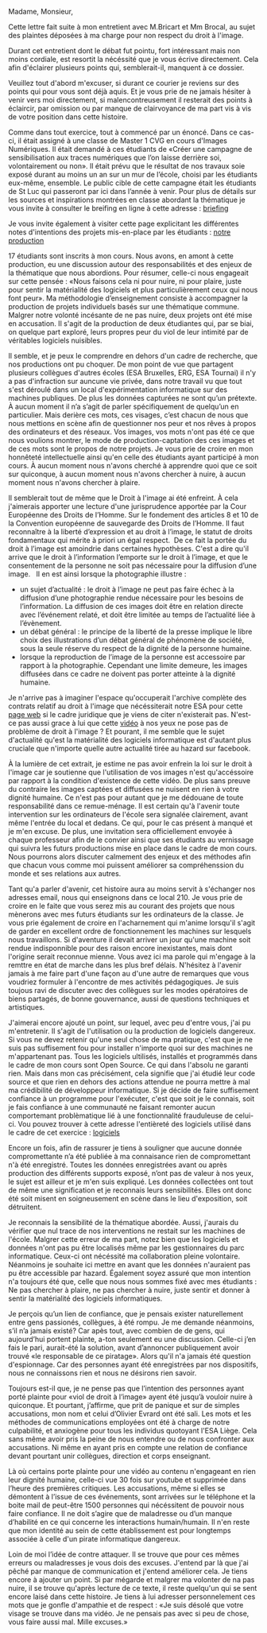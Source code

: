 Madame, Monsieur, 

Cette lettre fait suite à mon entretient avec M.Bricart et Mm Brocal, 
au sujet des plaintes déposées à ma charge pour non respect du droit à l'image.

Durant cet entretient dont le débat fut pointu, fort intéressant mais non moins cordiale, est resortit la nécéssité que je vous écrive directement. Cela afin d'éclairer plusieurs points qui, semblerait-il, manquent à ce dossier.

Veuillez tout d'abord m'excuser, si durant ce courier je reviens sur des points qui pour vous sont déjà aquis. Et je vous prie de ne jamais hésiter à venir vers moi directement, si malencontreusement il resterait des points à éclaircir, par omission ou par manque de clairvoyance de ma part vis à vis de votre position dans cette histoire.

Comme dans tout exercice, tout à commencé par un énoncé. Dans ce cas-ci, il était assigné à une classe de Master 1 CVG en cours d'Images Numériques. Il était demandé à ces étudiants de «Créer une campagne de sensibilisation aux traces numériques que l’on laisse derrière soi, volontairement ou non». 
Il était prévu que le résultat de nos travaux soie exposé durant 
au moins un an sur un mur de l’école, choisi par les étudiants eux-même, ensemble. Le public cible de cette campagne était les étudiants de St Luc qui passeront par ici dans l’année à venir.
Pour plus de détails sur les sources et inspirations montrées en classe abordant la thématique je vous invite à consulter le breifing en ligne à cette adresse : <a href="https://github.com/oogre/NOS-ORDINATEURS-DANGEREUX/blob/master/briefing.md">briefing</a>

Je vous invite également à visiter cette page explicitant les différentes notes d'intentions des projets mis-en-place par les étudiants : <a href="https://github.com/oogre/NOS-ORDINATEURS-DANGEREUX/blob/master/travaux.md">notre production</a>

17 étudiants sont inscrits à mon cours. Nous avons, en amont à cette production, eu une discussion autour des responsabilités et des enjeux de la thématique que nous abordions. Pour résumer, celle-ci nous engageait sur cette pensée : «Nous faisons cela ni pour nuire, ni pour plaire, juste pour sentir la matérialité des logiciels et plus particulièrement ceux qui nous font peur». 
Ma méthodologie d’enseignement consiste à accompagner la production de projets individuels basés sur une thématique commune. Malgrer notre volonté incésante de ne pas nuire, deux projets ont été mise en accusation. Il s'agit de la production de deux étudiantes qui, par se biai, on quelque part exploré, leurs propres peur du viol de leur intimité par de véritables logiciels nuisibles.

Il semble, et je peux le comprendre en dehors d'un cadre de recherche, que nos productions ont pu choquer. De mon point de vue que partagent plusieurs collègues d'autres écoles (ESA Bruxelles, ERG, ESA Tournai)
il n'y a pas d'infraction sur auncune vie privée, dans notre travail vu que tout s'est déroulé dans un local d'expérimentation informatique sur des machines publiques. De plus les données capturées ne sont qu’un prétexte. 
À aucun moment il n’a s’agit de parler spécifiquement de quelqu’un en particulier. Mais derière ces mots, ces visages, c’est chacun de nous que nous mettions en scène afin de questionner nos peur et nos rêves à propos des ordinateurs et des réseaux. Vos images, vos mots n'ont pas été ce que nous voulions montrer, le mode de production-captation des ces images et de ces mots sont le propos de notre projets. Je vous prie de croire en mon honnêteté intellectuelle ainsi qu'en celle des étudiants ayant participé à mon cours. À aucun moment nous n'avons cherché à apprendre quoi que ce soit sur quiconque, à aucun moment nous n'avons chercher à nuire, à aucun moment nous n'avons chercher à plaire.

Il semblerait tout de même que le Droit à l'image ai été enfreint. À cela j'aimerais apporter une lecture d'une jurisprudence apportée par la Cour Européenne des Droits de l’Homme. Sur le fondement des articles 8 et 10 
de la Convention européenne de sauvegarde des Droits de l’Homme. Il faut reconnaître à la liberté d’expression et au droit à l’image, le statut de droits fondamentaux qui mérite à priori un égal respect.  De ce fait la portée du droit à l’image est amoindrie dans certaines hypothèses. C'est a dire qu'il arrive que le droit à l’information l’emporte sur le droit à l’image, et que le consentement de la personne ne soit pas nécessaire pour la diffusion d’une image.   
Il en est ainsi lorsque la photographie illustre :
* un sujet d’actualité : le droit à l’image ne peut pas faire échec à la diffusion d’une photographie rendue nécessaire pour les besoins de l’information. La diffusion de ces images doit être en relation directe avec l’événement relaté, et doit être limitée au temps de l’actualité liée à l’évènement. 
* un débat général : le principe de la liberté de la presse implique le libre choix des illustrations d’un débat général de phénomène de société, sous la seule réserve du respect de la dignité de la personne humaine.
* lorsque la reproduction de l’image de la personne est accessoire par rapport à la photographie.
Cependant une limite demeure, les images diffusées dans ce cadre ne doivent pas porter atteinte à la dignité humaine.

Je n'arrive pas à imaginer l'espace qu'occuperait l'archive complète des contrats relatif au droit à l'image que nécéssiterait notre ESA pour cette <a href="https://www.facebook.com/search/str/ESA+Saint-Luc+Li%C3%A8ge/photos-keyword?epa=SEE_MORE">page web</a> si le cadre juridique que je viens de citer n'existerait pas. N'est-ce pas aussi grace à lui que cette <a href="https://www.youtube.com/watch?v=bvoIzZSDSGo">vidéo</a> à nos yeux ne pose pas de problème de droit à l'image ? Et pourant, il me semble que le sujet d'actualité qu'est la matérialité des logiciels informatique est d'autant plus cruciale que n'importe quelle autre actualité tirée au hazard sur facebook.

À la lumière de cet extrait, je estime ne pas avoir enfrein la loi sur le droit à l'image car je soutienne que l'utilisation de vos images n'est qu'accéssoire par rapport à la condition d'existence de cette vidéo. De plus sans preuve du contraire les images captées et diffusées ne nuisent en rien à votre dignité humaine. Ce n'est pas pour autant que je me dédouane de toute responsabilité dans ce remue-ménage. Il est certain qu'à l'avenir toute intervention sur les ordinateurs de l'école sera signalée clairement, avant même l'entrée du local et dedans. Ce qui, pour le cas présent à manqué et je m'en excuse. De plus, une invitation sera officiellement envoyée à chaque professeur afin de le convier ainsi que ses étudiants au vernissage qui suivra les futurs productions mise en place dans le cadre de mon cours. Nous pourrons alors discuter calmement des enjeux et des méthodes afin que chacun vous comme moi puissent améliorer sa compréhenssion du monde et ses relations aux autres.

Tant qu'a parler d'avenir, cet histoire aura au moins servit à s'échanger nos adresses email, nous qui enseignons dans ce local 210. Je vous prie de croire en le faite que vous serez mis au courant des projets que nous mènerons avec mes futurs étudiants sur les ordinateurs de la classe. Je vous prie également de croire en l'acharnement qui m'anime lorsqu'il s'agit de garder en excellent ordre de fonctionnement les machines sur lesquels nous travaillons.
Si d'aventure il devait arriver un jour qu'une machine soit rendue indisponnible pour des raison encore inexistantes, mais dont l'origine serait reconnue mienne. Vous avez ici ma parole qui m'engage à la remttre en état de marche dans les plus bref délais. N'hésitez à l'avenir jamais à me faire part d'une façon au d'une autre de remarques que vous voudriez formuler à l'encontre de mes activités pédagogiques. Je suis toujous ravi de discuter avec des collègues sur les modes opératoires de biens partagés, de bonne gouvernance, aussi de questions techniques et artistiques.

J'aimerai encore ajouté un point, sur lequel, avec peu d'entre vous, j'ai pu m'entretenir. Il s'agit de l'utilisation ou la production de logiciels dangereux. Si vous ne devez retenir qu'une seul chose de ma pratique, c'est que je ne suis pas suffisement fou pour installer n'importe quoi sur des machines ne m'appartenant pas. Tous les logiciels ultilisés, installés et programmés dans le cadre de mon cours sont Open Source. Ce qui dans l'absolu ne garanti rien. Mais dans mon cas précisément, cela signifie que j'ai étudié leur code source et que rien en dehors des actions attendue ne pourra mettre à mal ma crédibilité de développeur informatique. Si je décide de faire suffisement confiance à un programme pour l'exécuter, c'est que soit je le connais, soit je fais confiance à une communauté ne faisant remonter aucun comportemant problèmatique lié à une fonctionnalité frauduleuse de celui-ci. 
Vou pouvez trouver à cette adresse l'entièreté des logiciels utilisé dans le cadre de cet exercice : <a href="https://github.com/oogre/NOS-ORDINATEURS-DANGEREUX/blob/master/reponse.md#la-liste-exhaustive-des-scripts-et-programmes-utilise%CC%81s-pour-le-tp-dont-vous-avez-fait-mention-et-ceux-que-vous-avez-installe%CC%81s-sur-les-machinesles-scripts-modifie%CC%81s-qui-ont-e%CC%81te%CC%81s-installe%CC%81s-sur-les-machines-ceux-qui-tournaient-directement-sur-les-machinesles-proce%CC%81dures-et-de%CC%81marches-que-vous-avez-de%CC%81veloppe%CC%81s-pour-installer-ces-scripts-sur-les-machines-avez-vous-utilisez-le-mot-de-passe-administrateur-pour-les-installer">logiciels</a>

Encore un fois, afin de rassurer je tiens à souligner que aucune donnée compromettante n’a été publiée à ma connaisance rien de compromettant n'à été enregistré. Toutes les données enregistrées avant ou après production des différents supports exposé, n’ont pas de valeur à nos yeux, le sujet est ailleur et je m'en suis expliqué. Les données collectées ont tout de même une signification et je reconnais leurs sensibilités. Elles ont donc été soit misent en soigneusement en scène dans le lieu d'exposition, soit détruitent.

Je reconnais la sensibilité de la thématique abordée. Aussi, j'aurais du vérifier que nul trace de nos interventions ne restait sur les machines de l'école. Malgrer cette erreur de ma part, notez bien que les logiciels et données n'ont pas pu être localisés même par les gestionnaires du parc informatique. Ceux-ci ont nécéssité ma collaboration pleine volontaire. Néanmoins je souhaite ici mettre en avant que les données n'auraient pas pu être accessible par hazard. Également soyez assuré que mon intention n'a toujours été que, celle que nous nous sommes fixé avec mes étudiants : Ne pas chercher à plaire, ne pas chercher à nuire, juste sentir et donner à sentir la matérialité des logiciels informatiques.

Je perçois qu’un lien de confiance, que je pensais exister naturellement entre gens passionés, collègues, à été rompu. Je me demande néanmoins, s’il n’a jamais existé? Car apès tout, avec combien de de gens, qui aujourd’hui portent plainte, a-ton seulement eu une discussion. Celle-ci j’en fais le pari, aurait-été la solution, avant d’annoncer publiquement avoir trouvé «le responsable de ce piratage». Alors qu'il n'a jamais été question d'espionnage. Car des personnes ayant été enregistrées par nos dispositifs, nous ne connaissons rien et nous ne désirons rien savoir.

Toujours est-il que, je ne pense pas que l’intention des personnes ayant porté plainte pour «viol de droit à l’image» ayent été jusqu’à vouloir nuire à quiconque. Et pourtant, j’affirme, que prit de panique et sur de simples accusations, mon nom et celui d’Olivier Evrard ont été sali. Les mots et les méthodes de communications employées ont été à charge de notre culpabilité, et anxiogène pour tous les individus quotoyant l'ESA Liège. Cela sans même avoir pris la peine de nous entendre ou de nous confronter aux accusations. Ni même en ayant pris en compte une relation de confiance devant pourtant unir collègues, direction et corps enseignant.

Là où certains porte plainte pour une vidéo au contenu n'engageant en rien leur dignité humaine, celle-ci vue 30 fois sur youtube et supprimée dans l’heure des premières critiques. Les accusations, même si elles se démontent à l’issue de ces événements, sont arrivées sur le téléphone et la boite mail de peut-être 1500 personnes qui nécéssitent de pouvoir nous faire confiance. Il ne doit s’agire que de maladresse ou d’un manque d’habilité en ce qui concerne les interactions humain/humain. Il n'en reste que mon identité au sein de cette établissement est pour longtemps associée à celle d'un pirate informatique dangereux.

Loin de moi l’idée de contre attaquer. Il se trouve que pour ces mêmes erreurs ou maladresses je vous dois des excuses. J'entend par là que j'ai pêché par manque de communication et j'entend améliorer cela. Je tiens encore à ajouter un point. Si par mégarde et malgrer ma volonter de na pas nuire, il se trouve qu'après lecture de ce texte, il reste quelqu'un qui se sent encore laisé dans cette histoire. Je tiens à lui adresser personnelement ces mots que je gonfle d'ampathie et de respect : 
«Je suis désolé que votre visage se trouve dans ma vidéo. Je ne pensais pas avec si peu de chose, vous faire aussi mal. Mille excuses.»

